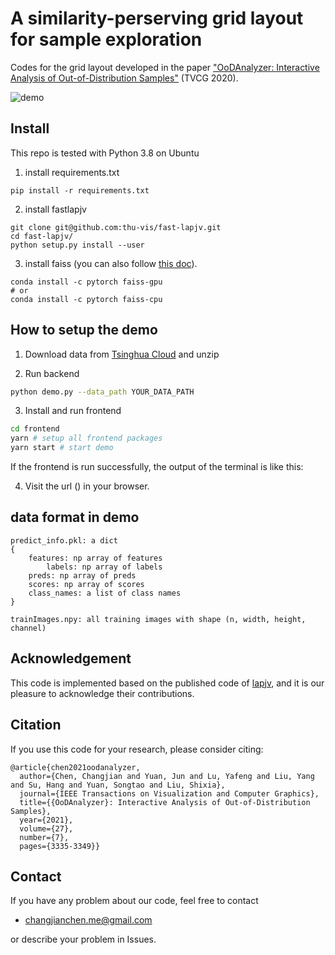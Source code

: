 # A similarity-perserving grid layout for sample exploration

Codes for the grid layout developed in the paper ["OoDAnalyzer: Interactive Analysis of Out-of-Distribution Samples"](https://ieeexplore.ieee.org/document/8994105) (TVCG 2020).

![demo](grid.gif)

## Install
This repo is tested with Python 3.8 on Ubuntu

1.  install requirements.txt
```
pip install -r requirements.txt
```
2. install fastlapjv
```
git clone git@github.com:thu-vis/fast-lapjv.git
cd fast-lapjv/
python setup.py install --user
```
3. install faiss (you can also follow [this doc](https://github.com/facebookresearch/faiss/blob/main/INSTALL.md)).
```
conda install -c pytorch faiss-gpu
# or
conda install -c pytorch faiss-cpu
```


## How to setup the demo
1. Download data from [Tsinghua Cloud](https://cloud.tsinghua.edu.cn/f/fdbca618102c46be84f2/?dl=1) and unzip

2. Run backend
```bash
python demo.py --data_path YOUR_DATA_PATH
```
3. Install and run frontend
```bash
cd frontend
yarn # setup all frontend packages
yarn start # start demo
```
If the frontend is run successfully, the output of the terminal is like this:

4. Visit the url () in your browser.

## data format in demo
```
predict_info.pkl: a dict
{
	features: np array of features
        labels: np array of labels
	preds: np array of preds
	scores: np array of scores
	class_names: a list of class names
}

trainImages.npy: all training images with shape (n, width, height, channel) 
```

## Acknowledgement
This code is implemented based on the published code of [lapjv](https://github.com/src-d/lapjv), and it is our pleasure to acknowledge their contributions.

## Citation
If you use this code for your research, please consider citing:
```
@article{chen2021oodanalyzer,
  author={Chen, Changjian and Yuan, Jun and Lu, Yafeng and Liu, Yang and Su, Hang and Yuan, Songtao and Liu, Shixia},
  journal={IEEE Transactions on Visualization and Computer Graphics}, 
  title={{OoDAnalyzer}: Interactive Analysis of Out-of-Distribution Samples}, 
  year={2021},
  volume={27},
  number={7},
  pages={3335-3349}}
```

## Contact
If you have any problem about our code, feel free to contact
- changjianchen.me@gmail.com

or describe your problem in Issues.
